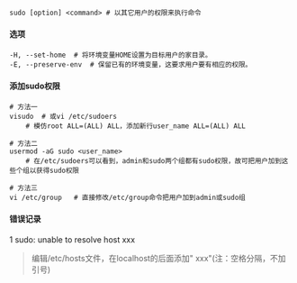 ```
sudo [option] <command> # 以其它用户的权限来执行命令
```

#### 选项

```
-H, --set-home	# 将环境变量HOME设置为目标用户的家目录。
-E, --preserve-env	# 保留已有的环境变量，这要求用户要有相应的权限。
```

#### 添加sudo权限

```
# 方法一
visudo	# 或vi /etc/sudoers
	# 模仿root ALL=(ALL) ALL，添加新行user_name ALL=(ALL) ALL
	
# 方法二
usermod -aG sudo <user_name>
	# 在/etc/sudoers可以看到，admin和sudo两个组都有sudo权限，故可把用户加到这些个组以获得sudo权限
	
# 方法三
vi /etc/group	# 直接修改/etc/group命令把用户加到admin或sudo组
```

#### 错误记录

1 sudo: unable to resolve host xxx

> 编辑/etc/hosts文件，在localhost的后面添加" xxx"(注：空格分隔，不加引号)

